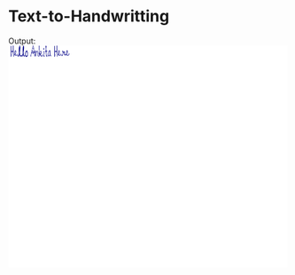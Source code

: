 # Text-to-Handwritting
Output:
<img src="https://github.com/ankita2002/Text-to-Handwritting/blob/main/handwriting.png" height = 400px></img>
